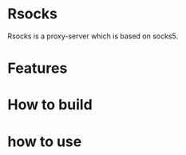 # Rsocks
Rsocks is a proxy-server which is based on socks5.

# Features

# How to build

# how to use

